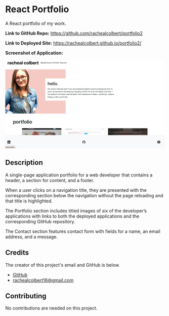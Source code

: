 # React Portfolio

A React portfolio of my work.

**Link to GitHub Repo:** https://github.com/rachealcolbert/portfolio2

**Link to Deployed Site:** https://rachealcolbert.github.io/portfolio2/ 

**Screenshot of Application:**

![Image of Application](src/assets/portfolio.png)

## Description

A single-page application portfolio for a web developer that contains a header, a section for content, and a footer.

When a user clicks on a navigation title, they are presented with the corresponding section below the navigation without the page reloading and that title is highlighted.

The Portfolio section includes titled images of six of the developer’s applications with links to both the deployed applications and the corresponding GitHub repository.

The Contact section features contact form with fields for a name, an email address, and a message.

## Credits

The creator of this project's email and GitHub is below.

- [GitHub](https://github.com/rachealcolbert)
- rachealcolbert16@gmail.com

## Contributing

No contributions are needed on this project.
